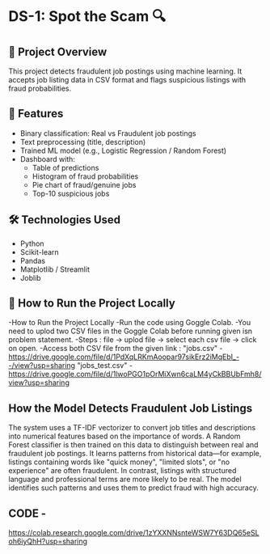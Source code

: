 # DS-1: Spot the Scam 🔍

## 📌 Project Overview
This project detects fraudulent job postings using machine learning. It accepts job listing data in CSV format and flags suspicious listings with fraud probabilities.

## 🧠 Features
- Binary classification: Real vs Fraudulent job postings
- Text preprocessing (title, description)
- Trained ML model (e.g., Logistic Regression / Random Forest)
- Dashboard with:
  - Table of predictions
  - Histogram of fraud probabilities
  - Pie chart of fraud/genuine jobs
  - Top-10 suspicious jobs

## 🛠 Technologies Used
- Python
- Scikit-learn
- Pandas
- Matplotlib / Streamlit
- Joblib

## 🚀 How to Run the Project Locally

-How to Run the Project Locally
-Run the code using Goggle Colab.
-You need to uplod two CSV files in the Goggle Colab before running given isn problem statement.
-Steps : file -> uplod file -> select each csv file -> click on open.
-Access both CSV file from the given link :
"jobs.csv" - https://drive.google.com/file/d/1PdXqLRKmAoopar97sikErz2iMqEbI_--/view?usp=sharing
"jobs_test.csv" - https://drive.google.com/file/d/1lwoPGO1pOrMiXwn6caLM4yCkBBUbFmh8/view?usp=sharing
## How the Model Detects Fraudulent Job Listings
The system uses a TF-IDF vectorizer to convert job titles and descriptions into numerical features based on the importance of words. A Random Forest classifier is then trained on this data to distinguish between real and fraudulent job postings. It learns patterns from historical data—for example, listings containing words like "quick money", "limited slots", or "no experience" are often fraudulent. In contrast, listings with structured language and professional terms are more likely to be real. The model identifies such patterns and uses them to predict fraud with high accuracy.

## CODE - 
https://colab.research.google.com/drive/1zYXXNNsnteWSW7Y63DQ65eSLoh6iyQhH?usp=sharing
